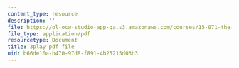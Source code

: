 ```yaml
---
content_type: resource
description: ''
file: https://ol-ocw-studio-app-qa.s3.amazonaws.com/courses/15-071-the-analytics-edge-spring-2017/b66de10ab47097d8f8914b25215d03b3_cT3KA-QLEI0.pdf
file_type: application/pdf
resourcetype: Document
title: 3play pdf file
uid: b66de10a-b470-97d8-f891-4b25215d03b3
---
```

